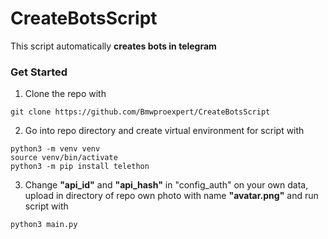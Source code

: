 # CreateBotsScript
This script automatically **creates bots in telegram**
### Get Started
1. Clone the repo with
```console
git clone https://github.com/Bmwproexpert/CreateBotsScript
```
2. Go into repo directory and create virtual environment for script with
```console
python3 -m venv venv
source venv/bin/activate
python3 -m pip install telethon
```
3. Change **"api_id"** and **"api_hash"** in "config_auth" on your own data, upload in directory of repo own photo with name **"avatar.png"** and run script with
```console
python3 main.py
```
